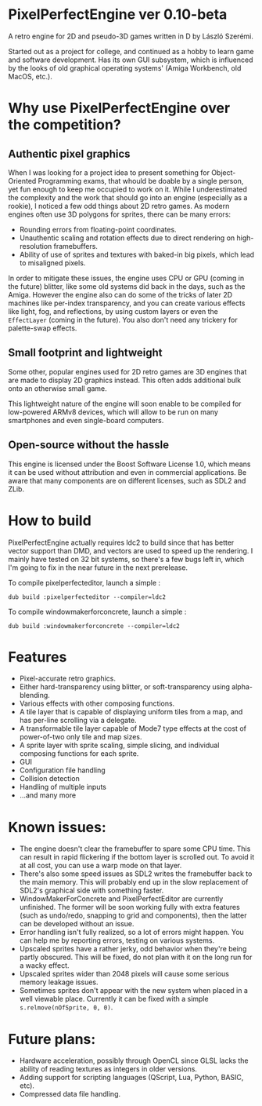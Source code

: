 # PixelPerfectEngine ver 0.10-beta

A retro engine for 2D and pseudo-3D games written in D by László Szerémi.

Started out as a project for college, and continued as a hobby to learn game and software development. Has its own GUI subsystem, 
which is influenced by the looks of old graphical operating systems' (Amiga Workbench, old MacOS, etc.).

# Why use PixelPerfectEngine over the competition?

## Authentic pixel graphics

When I was looking for a project idea to present something for Object-Oriented Programming exams, that whould be doable by a 
single person, yet fun enough to keep me occupied to work on it. While I underestimated the complexity and the work that should
go into an engine (especially as a rookie), I noticed a few odd things about 2D retro games. As modern engines often use 3D
polygons for sprites, there can be many errors:

* Rounding errors from floating-point coordinates.
* Unauthentic scaling and rotation effects due to direct rendering on high-resolution framebuffers.
* Ability of use of sprites and textures with baked-in big pixels, which lead to misaligned pixels.

In order to mitigate these issues, the engine uses CPU or GPU (coming in the future) blitter, like some old systems did back
in the days, such as the Amiga. However the engine also can do some of the tricks of later 2D machines like per-index 
transparency, and you can create various effects like light, fog, and reflections, by using custom layers or even the 
`EffectLayer` (coming in the future). You also don't need any trickery for palette-swap effects.

## Small footprint and lightweight

Some other, popular engines used for 2D retro games are 3D engines that are made to display 2D graphics instead. This often
adds additional bulk onto an otherwise small game.

This lightweight nature of the engine will soon enable to be compiled for low-powered ARMv8 devices, which will allow to
be run on many smartphones and even single-board computers.

## Open-source without the hassle

This engine is licensed under the Boost Software License 1.0, which means it can be used without attribution and even in
commercial applications. Be aware that many components are on different licenses, such as SDL2 and ZLib.

# How to build

PixelPerfectEngine actually requires ldc2 to build since that has better vector support than DMD, and vectors are used to speed up the rendering.
I mainly have tested on 32 bit systems, so there's a few bugs left in, which I'm going to fix in the near future in the next prerelease.

To compile pixelperfecteditor, launch a simple :
```
dub build :pixelperfecteditor --compiler=ldc2
```

To compile windowmakerforconcrete, launch a simple :
```
dub build :windowmakerforconcrete --compiler=ldc2
```

# Features

* Pixel-accurate retro graphics.
* Either hard-transparency using blitter, or soft-transparency using alpha-blending.
* Various effects with other composing functions.
* A tile layer that is capable of displaying uniform tiles from a map, and has per-line scrolling via a delegate.
* A transformable tile layer capable of Mode7 type effects at the cost of power-of-two only tile and map sizes.
* A sprite layer with sprite scaling, simple slicing, and individual composing functions for each sprite.
* GUI
* Configuration file handling
* Collision detection
* Handling of multiple inputs
* ...and many more

# Known issues:

* The engine doesn't clear the framebuffer to spare some CPU time. This can result in rapid flickering if the bottom layer is scrolled
out. To avoid it at all cost, you can use a warp mode on that layer.
* There's also some speed issues as SDL2 writes the framebuffer back to the main memory. This will probably end up in the slow 
replacement of SDL2's graphical side with something faster.
* WindowMakerForConcrete and PixelPerfectEditor are currently unfinished. The former will be soon working fully with extra features 
(such as undo/redo, snapping to grid and components), then the latter can be developed without an issue.
* Error handling isn't fully realized, so a lot of errors might happen. You can help me by reporting errors, testing on various 
systems.
* Upscaled sprites have a rather jerky, odd behavior when they're being partly obscured. This will be fixed, do not plan with it on
the long run for a wacky effect.
* Upscaled sprites wider than 2048 pixels will cause some serious memory leakage issues.
* Sometimes sprites don't appear with the new system when placed in a well viewable place. Currently it can be fixed with a simple `s.relmove(nOfSprite, 0, 0)`.

# Future plans:

* Hardware acceleration, possibly through OpenCL since GLSL lacks the ability of reading textures as integers in older versions.
* Adding support for scripting languages (QScript, Lua, Python, BASIC, etc).
* Compressed data file handling.
